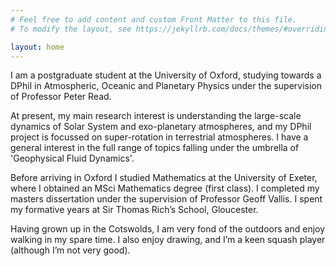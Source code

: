 ```yaml
---
# Feel free to add content and custom Front Matter to this file.
# To modify the layout, see https://jekyllrb.com/docs/themes/#overriding-theme-defaults

layout: home
---
```



I am a postgraduate student at the University of Oxford, studying towards a DPhil in Atmospheric, Oceanic and Planetary Physics under the supervision of Professor Peter Read. 

At present, my main research interest is understanding the large-scale dynamics of Solar System and exo-planetary atmospheres, and my DPhil project is focussed on super-rotation in terrestrial atmospheres. I have a general interest in the full range of topics falling under the umbrella of 'Geophysical Fluid Dynamics'.

Before arriving in Oxford I studied Mathematics at the University of Exeter, where I obtained an MSci Mathematics degree (first class). I completed my masters dissertation under the supervision of Professor Geoff Vallis. I spent my formative years at Sir Thomas Rich’s School, Gloucester. 

Having grown up in the Cotswolds, I am very fond of the outdoors and enjoy walking in my spare time. I also enjoy drawing, and I’m a keen squash player (although I’m not very good). 

<!--
#### Research focus

The focus of my current research concerns understanding the atmosphere of Venus. My aim is to develop a Venusian configuration of the Isca modelling framework developed at the University of Exeter. This model will be built both from existing components of the previous Oxford Venus GCM (OPUS-Vr), and new components currently under development, such as a representation of radiatively interactive clouds and hazes. 

#### Other research interests
-->
